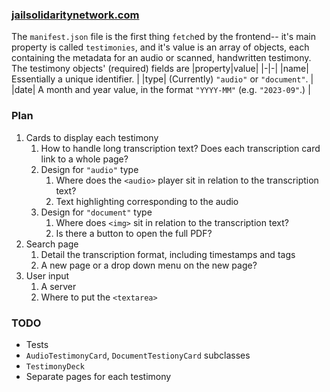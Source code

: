 ### [jailsolidaritynetwork.com](https://jailsolidaritynetwork.github.io)
The `manifest.json` file is the first thing `fetch`ed by the frontend-- it's main property is called `testimonies`, and it's value is an array of objects, each containing the metadata for an audio or scanned, handwritten testimony. The testimony objects' (required) fields are
|property|value|
|-|-|
|name| Essentially a unique identifier. |
|type| (Currently) `"audio"` or `"document"`. |
|date| A month and year value, in the format `"YYYY-MM"` (e.g. `"2023-09"`.) |

### Plan
1) Cards to display each testimony
   1) How to handle long transcription text? Does each transcription card link to a whole page?
   1) Design for `"audio"` type
      1) Where does the `<audio>` player sit in relation to the transcription text?
      2) Text highlighting corresponding to the audio
   3) Design for `"document"` type
      1) Where does `<img>` sit in relation to the transcription text?
      2) Is there a button to open the full PDF?
2) Search page
   1) Detail the transcription format, including timestamps and tags
   2) A new page or a drop down menu on the new page?
3) User input
   1) A server
   2) Where to put the `<textarea>`

### TODO
- Tests
- `AudioTestimonyCard`, `DocumentTestionyCard` subclasses
- `TestimonyDeck`
- Separate pages for each testimony

